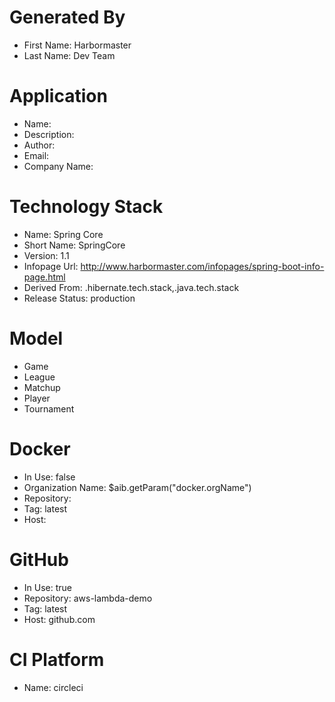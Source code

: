 # Generated By
- First Name: Harbormaster
- Last Name: Dev Team

# Application

- Name: 
- Description: 
- Author: 
- Email: 
- Company Name: 

# Technology Stack
- Name: Spring Core
- Short Name: SpringCore
- Version: 1.1
- Infopage Url: http://www.harbormaster.com/infopages/spring-boot-info-page.html
- Derived From: .hibernate.tech.stack,.java.tech.stack
- Release Status: production


# Model
- Game
- League
- Matchup
- Player
- Tournament

# Docker
- In Use: false
- Organization Name: $aib.getParam("docker.orgName")
- Repository: 
- Tag: latest
- Host:              

# GitHub
- In Use: true
- Repository: aws-lambda-demo
- Tag: latest
- Host: github.com    

# CI Platform
- Name: circleci 


